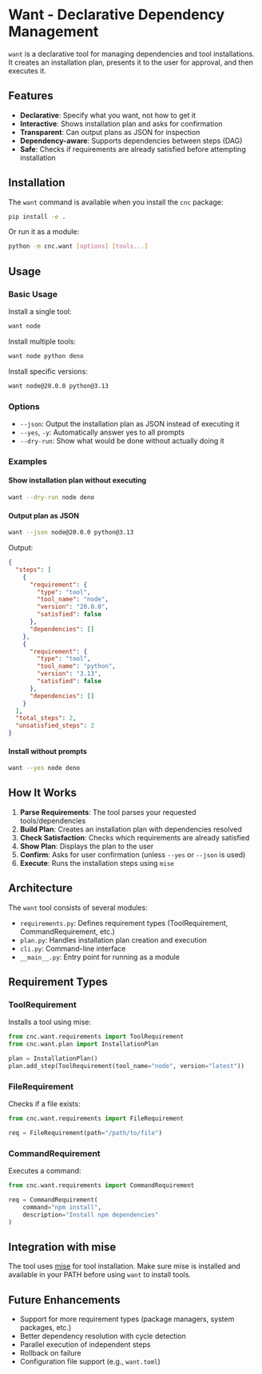 # Want - Declarative Dependency Management

`want` is a declarative tool for managing dependencies and tool installations. It creates an installation plan, presents it to the user for approval, and then executes it.

## Features

- **Declarative**: Specify what you want, not how to get it
- **Interactive**: Shows installation plan and asks for confirmation
- **Transparent**: Can output plans as JSON for inspection
- **Dependency-aware**: Supports dependencies between steps (DAG)
- **Safe**: Checks if requirements are already satisfied before attempting installation

## Installation

The `want` command is available when you install the `cnc` package:

```bash
pip install -e .
```

Or run it as a module:

```bash
python -m cnc.want [options] [tools...]
```

## Usage

### Basic Usage

Install a single tool:

```bash
want node
```

Install multiple tools:

```bash
want node python deno
```

Install specific versions:

```bash
want node@20.0.0 python@3.13
```

### Options

- `--json`: Output the installation plan as JSON instead of executing it
- `--yes`, `-y`: Automatically answer yes to all prompts
- `--dry-run`: Show what would be done without actually doing it

### Examples

#### Show installation plan without executing

```bash
want --dry-run node deno
```

#### Output plan as JSON

```bash
want --json node@20.0.0 python@3.13
```

Output:
```json
{
  "steps": [
    {
      "requirement": {
        "type": "tool",
        "tool_name": "node",
        "version": "20.0.0",
        "satisfied": false
      },
      "dependencies": []
    },
    {
      "requirement": {
        "type": "tool",
        "tool_name": "python",
        "version": "3.13",
        "satisfied": false
      },
      "dependencies": []
    }
  ],
  "total_steps": 2,
  "unsatisfied_steps": 2
}
```

#### Install without prompts

```bash
want --yes node deno
```

## How It Works

1. **Parse Requirements**: The tool parses your requested tools/dependencies
2. **Build Plan**: Creates an installation plan with dependencies resolved
3. **Check Satisfaction**: Checks which requirements are already satisfied
4. **Show Plan**: Displays the plan to the user
5. **Confirm**: Asks for user confirmation (unless `--yes` or `--json` is used)
6. **Execute**: Runs the installation steps using `mise`

## Architecture

The `want` tool consists of several modules:

- `requirements.py`: Defines requirement types (ToolRequirement, CommandRequirement, etc.)
- `plan.py`: Handles installation plan creation and execution
- `cli.py`: Command-line interface
- `__main__.py`: Entry point for running as a module

## Requirement Types

### ToolRequirement

Installs a tool using mise:

```python
from cnc.want.requirements import ToolRequirement
from cnc.want.plan import InstallationPlan

plan = InstallationPlan()
plan.add_step(ToolRequirement(tool_name="node", version="latest"))
```

### FileRequirement

Checks if a file exists:

```python
from cnc.want.requirements import FileRequirement

req = FileRequirement(path="/path/to/file")
```

### CommandRequirement

Executes a command:

```python
from cnc.want.requirements import CommandRequirement

req = CommandRequirement(
    command="npm install",
    description="Install npm dependencies"
)
```

## Integration with mise

The tool uses [mise](https://mise.jdx.dev/) for tool installation. Make sure mise is installed and available in your PATH before using `want` to install tools.

## Future Enhancements

- Support for more requirement types (package managers, system packages, etc.)
- Better dependency resolution with cycle detection
- Parallel execution of independent steps
- Rollback on failure
- Configuration file support (e.g., `want.toml`)
